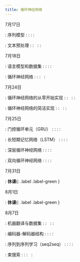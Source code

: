 ```yaml
---
title: 循环神经网络
---
```


7月17日

: 序列模型
  : [<span class="iconfont icon-xiaoshuo-copy"></span>](https://zh-v2.d2l.ai/chapter_recurrent-neural-networks/sequence.html)
  : [<span class="iconfont icon-KeynoteOutline"></span>](assets/pdfs/part-3_1.pdf)
  : [<span class="iconfont icon-jupyter"></span>](assets/notebooks/chapter_recurrent-neural-networks/sequence.slides.html)
  : [<span style="font-size:130%"  class="iconfont icon-bilibili-fill"></span>](https://www.bilibili.com/video/BV1L44y1m768/)

: 文本预处理
  : [<span class="iconfont icon-xiaoshuo-copy"></span>](https://zh-v2.d2l.ai/chapter_recurrent-neural-networks/text-preprocessing.html)
  : &nbsp; 
  : [<span class="iconfont icon-jupyter"></span>](assets/notebooks/chapter_recurrent-neural-networks/text-preprocessing.slides.html)
  : [<span style="font-size:130%"  class="iconfont icon-bilibili-fill"></span>](https://www.bilibili.com/video/BV1Fo4y1Q79L/)


7月18日

: 语言模型和数据集
  : [<span class="iconfont icon-xiaoshuo-copy"></span>](https://zh-v2.d2l.ai/chapter_recurrent-neural-networks/language-models-and-dataset.html)
  : [<span class="iconfont icon-KeynoteOutline"></span>](assets/pdfs/part-3_2.pdf)
  : [<span class="iconfont icon-jupyter"></span>](assets/notebooks/chapter_recurrent-neural-networks/language-models-and-dataset.slides.html)
  : [<span style="font-size:130%"  class="iconfont icon-bilibili-fill"></span>](https://www.bilibili.com/video/BV1ZX4y1F7K3/)

: 循环神经网络
  : [<span class="iconfont icon-xiaoshuo-copy"></span>](https://zh-v2.d2l.ai/chapter_recurrent-neural-networks/rnn.html)
  : [<span class="iconfont icon-KeynoteOutline"></span>](assets/pdfs/part-3_3.pdf)
  :  &nbsp; 
  : [<span style="font-size:130%"  class="iconfont icon-bilibili-fill"></span>](https://www.bilibili.com/video/BV1D64y1z7CA/)


7月24日

: 循环神经网络的从零开始实现
  : [<span class="iconfont icon-xiaoshuo-copy"></span>](https://zh-v2.d2l.ai/chapter_recurrent-neural-networks/rnn-scratch.html)
  : &nbsp; 
  : [<span class="iconfont icon-jupyter"></span>](assets/notebooks/chapter_recurrent-neural-networks/rnn-scratch.slides.html)
  : [<span style="font-size:130%"  class="iconfont icon-bilibili-fill"></span>](https://www.bilibili.com/video/BV1kq4y1H7sw/)

: 循环神经网络的简洁实现
  : [<span class="iconfont icon-xiaoshuo-copy"></span>](https://zh-v2.d2l.ai/chapter_recurrent-neural-networks/rnn-concise.html)
  : &nbsp; 
  : [<span class="iconfont icon-jupyter"></span>](assets/notebooks/chapter_recurrent-neural-networks/rnn-concise.slides.html)
  : [<span style="font-size:130%"  class="iconfont icon-bilibili-fill"></span>](https://www.bilibili.com/video/BV1kq4y1H7sw?p=2)


7月25日

: 门控循环单元（GRU）
  : [<span class="iconfont icon-xiaoshuo-copy"></span>](https://zh-v2.d2l.ai/chapter_recurrent-modern/gru.html)
  : [<span class="iconfont icon-KeynoteOutline"></span>](assets/pdfs/part-3_4.pdf)
  : [<span class="iconfont icon-jupyter"></span>](assets/notebooks/chapter_recurrent-modern/gru.slides.html)
  : [<span style="font-size:130%"  class="iconfont icon-bilibili-fill"></span>](https://www.bilibili.com/video/BV1mf4y157N2/)

: 长短期记忆网络（LSTM）
  : [<span class="iconfont icon-xiaoshuo-copy"></span>](https://zh-v2.d2l.ai/chapter_recurrent-modern/lstm.html)
  : [<span class="iconfont icon-KeynoteOutline"></span>](assets/pdfs/part-3_5.pdf)
  : [<span class="iconfont icon-jupyter"></span>](assets/notebooks/chapter_recurrent-modern/lstm.slides.html)
  : [<span style="font-size:130%"  class="iconfont icon-bilibili-fill"></span>](https://www.bilibili.com/video/BV1JU4y1H7PC/)

: 深层循环神经网络
  : [<span class="iconfont icon-xiaoshuo-copy"></span>](https://zh-v2.d2l.ai/chapter_recurrent-modern/deep-rnn.html)
  : [<span class="iconfont icon-KeynoteOutline"></span>](assets/pdfs/part-3_6.pdf)
  : [<span class="iconfont icon-jupyter"></span>](assets/notebooks/chapter_recurrent-modern/deep-rnn.slides.html)
  : [<span style="font-size:130%"  class="iconfont icon-bilibili-fill"></span>](https://www.bilibili.com/video/BV1JM4y1T7N4/)

: 双向循环神经网络
  : [<span class="iconfont icon-xiaoshuo-copy"></span>](https://zh-v2.d2l.ai/chapter_recurrent-modern/bi-rnn.html)
  : [<span class="iconfont icon-KeynoteOutline"></span>](assets/pdfs/part-3_7.pdf)
  : [<span class="iconfont icon-jupyter"></span>](assets/notebooks/chapter_recurrent-modern/bi-rnn.slides.html)
  : [<span style="font-size:130%"  class="iconfont icon-bilibili-fill"></span>](https://www.bilibili.com/video/BV12X4y1c71W/)


7月31日

: **休课**{: .label .label-green }

8月1日

: **休课**{: .label .label-green }

8月7日

: 机器翻译与数据集
  : [<span class="iconfont icon-xiaoshuo-copy"></span>](https://zh-v2.d2l.ai/chapter_recurrent-modern/machine-translation-and-dataset.html)
  : &nbsp; 
  : [<span class="iconfont icon-jupyter"></span>](assets/notebooks/chapter_recurrent-modern/machine-translation-and-dataset.slides.html)
  : [<span style="font-size:130%"  class="iconfont icon-bilibili-fill"></span>](https://www.bilibili.com/video/BV1H64y1s7TH/)

: 编码器-解码器结构
  : [<span class="iconfont icon-xiaoshuo-copy"></span>](https://zh-v2.d2l.ai/chapter_recurrent-modern/encoder-decoder.html)
  : [<span class="iconfont icon-KeynoteOutline"></span>](assets/pdfs/part-3_8.pdf)
  : [<span class="iconfont icon-jupyter"></span>](assets/notebooks/chapter_recurrent-modern/encoder-decoder.slides.html)
  : [<span style="font-size:130%"  class="iconfont icon-bilibili-fill"></span>](https://www.bilibili.com/video/BV1c54y1E7YP/)

: 序列到序列学习（seq2seq）
  : [<span class="iconfont icon-xiaoshuo-copy"></span>](https://zh-v2.d2l.ai/chapter_recurrent-modern/seq2seq.html)
  : [<span class="iconfont icon-KeynoteOutline"></span>](assets/pdfs/part-3_9.pdf)
  : [<span class="iconfont icon-jupyter"></span>](assets/notebooks/chapter_recurrent-modern/seq2seq.slides.html)
  : [<span style="font-size:130%"  class="iconfont icon-bilibili-fill"></span>](https://www.bilibili.com/video/BV16g411L7FG/)

: 束搜索
  : [<span class="iconfont icon-xiaoshuo-copy"></span>](https://zh-v2.d2l.ai/chapter_recurrent-modern/beam-search.html)
  : [<span class="iconfont icon-KeynoteOutline"></span>](assets/pdfs/part-3_10.pdf)
  :  &nbsp; 
  : [<span style="font-size:130%"  class="iconfont icon-bilibili-fill"></span>](https://www.bilibili.com/video/BV1B44y1C7m1/)

